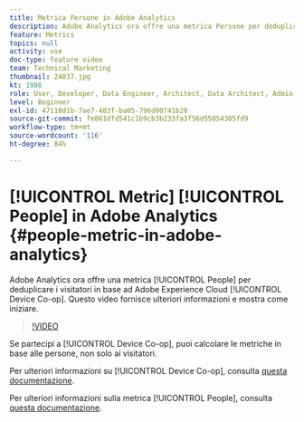 ```yaml
---
title: Metrica Persone in Adobe Analytics
description: Adobe Analytics ora offre una metrica Persone per deduplicare i visitatori in base ad Adobe Experience Cloud Device Co-op. Questo video fornisce ulteriori informazioni e mostra come iniziare.
feature: Metrics
topics: null
activity: use
doc-type: feature video
team: Technical Marketing
thumbnail: 24037.jpg
kt: 1986
role: User, Developer, Data Engineer, Architect, Data Architect, Admin, Leader
level: Beginner
exl-id: 47110d1b-7ae7-483f-ba05-796d00741b20
source-git-commit: fe861dfd541c1b9cb3b233fa3f56d55054305fd9
workflow-type: tm+mt
source-wordcount: '116'
ht-degree: 84%

---
```


# [!UICONTROL Metric] [!UICONTROL People] in Adobe Analytics {#people-metric-in-adobe-analytics}

Adobe Analytics ora offre una metrica [!UICONTROL People] per deduplicare i visitatori in base ad Adobe Experience Cloud [!UICONTROL Device Co-op]. Questo video fornisce ulteriori informazioni e mostra come iniziare.

>[!VIDEO](https://video.tv.adobe.com/v/24037/?quality=12)

Se partecipi a [!UICONTROL Device Co-op], puoi calcolare le metriche in base alle persone, non solo ai visitatori.

Per ulteriori informazioni su [!UICONTROL Device Co-op], consulta [questa documentazione](https://experienceleague.adobe.com/docs/device-co-op/using/about/overview.html?lang=en).

Per ulteriori informazioni sulla metrica [!UICONTROL People], consulta [questa documentazione](https://experienceleague.adobe.com/docs/device-co-op/using/data/people.html?lang=en).
